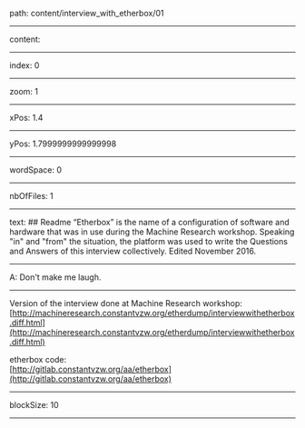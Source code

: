 path: content/interview_with_etherbox/01

----

content: 

----

index: 0

----

zoom: 1

----

xPos: 1.4

----

yPos: 1.7999999999999998

----

wordSpace: 0

----

nbOfFiles: 1

----

text: ## Readme
“Etherbox” is the name of a configuration of software and hardware that was in use during the Machine Research workshop. Speaking "in" and "from" the situation, the platform was used to write the Questions and Answers of this interview collectively. Edited November 2016.




----

A: Don't make me laugh. 

---

Version of the interview done at Machine Research workshop:  
[http://machineresearch.constantvzw.org/etherdump/interviewwithetherbox.diff.html](http://machineresearch.constantvzw.org/etherdump/interviewwithetherbox.diff.html)

etherbox code:  
[http://gitlab.constantvzw.org/aa/etherbox](http://gitlab.constantvzw.org/aa/etherbox)



----

blockSize: 10

----

